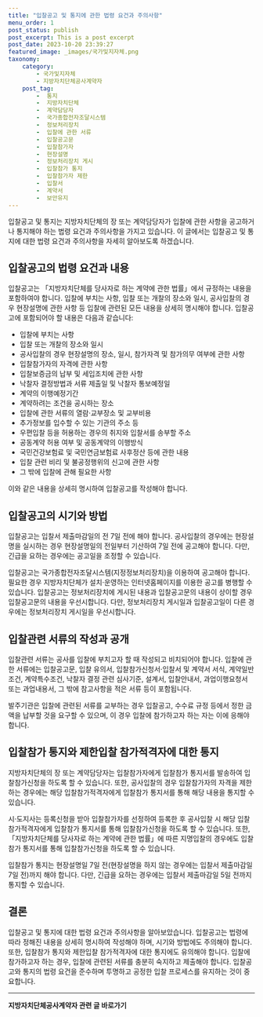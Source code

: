 ```yaml
---
title: "입찰공고 및 통지에 관한 법령 요건과 주의사항"
menu_order: 1
post_status: publish
post_excerpt: This is a post excerpt
post_date: 2023-10-20 23:39:27
featured_image: _images/국가및지자체.png
taxonomy:
    category:
        - 국가및지자체
        - 지방자치단체공사계약자
    post_tag:
        -  통지
        -  지방자치단체
        -  계약담당자
        -  국가종합전자조달시스템
        -  정보처리장치
        -  입찰에 관한 서류
        -  입찰공고문
        -  입찰참가자
        -  현장설명
        -  정보처리장치 게시
        -  입찰참가 통지
        -  입찰참가자 제한
        -  입찰서
        -  계약서
        -  보안유지
---
```



입찰공고 및 통지는 지방자치단체의 장 또는 계약담당자가 입찰에 관한 사항을 공고하거나 통지해야 하는 법령 요건과 주의사항을 가지고 있습니다. 이 글에서는 입찰공고 및 통지에 대한 법령 요건과 주의사항을 자세히 알아보도록 하겠습니다.

## 입찰공고의 법령 요건과 내용

입찰공고는 「지방자치단체를 당사자로 하는 계약에 관한 법률」에서 규정하는 내용을 포함하여야 합니다. 입찰에 부치는 사항, 입찰 또는 개찰의 장소와 일시, 공사입찰의 경우 현장설명에 관한 사항 등 입찰에 관련된 모든 내용을 상세히 명시해야 합니다. 입찰공고에 포함되어야 할 내용은 다음과 같습니다:

- 입찰에 부치는 사항
- 입찰 또는 개찰의 장소와 일시
- 공사입찰의 경우 현장설명의 장소, 일시, 참가자격 및 참가의무 여부에 관한 사항
- 입찰참가자의 자격에 관한 사항
- 입찰보증금의 납부 및 세입조치에 관한 사항
- 낙찰자 결정방법과 서류 제출일 및 낙찰자 통보예정일
- 계약의 이행예정기간
- 계약하려는 조건을 공시하는 장소
- 입찰에 관한 서류의 열람·교부장소 및 교부비용
- 추가정보를 입수할 수 있는 기관의 주소 등
- 우편입찰 등을 허용하는 경우의 취지와 입찰서를 송부할 주소
- 공동계약 허용 여부 및 공동계약의 이행방식
- 국민건강보험료 및 국민연금보험료 사후정산 등에 관한 내용
- 입찰 관련 비리 및 불공정행위의 신고에 관한 사항
- 그 밖에 입찰에 관해 필요한 사항

이와 같은 내용을 상세히 명시하여 입찰공고를 작성해야 합니다.

## 입찰공고의 시기와 방법

입찰공고는 입찰서 제출마감일의 전 7일 전에 해야 합니다. 공사입찰의 경우에는 현장설명을 실시하는 경우 현장설명일의 전일부터 기산하여 7일 전에 공고해야 합니다. 다만, 긴급을 요하는 경우에는 공고일을 조정할 수 있습니다.

입찰공고는 국가종합전자조달시스템(지정정보처리장치)을 이용하여 공고해야 합니다. 필요한 경우 지방자치단체가 설치·운영하는 인터넷홈페이지를 이용한 공고를 병행할 수 있습니다. 입찰공고는 정보처리장치에 게시된 내용과 입찰공고문의 내용이 상이할 경우 입찰공고문의 내용을 우선시합니다. 다만, 정보처리장치 게시일과 입찰공고일이 다른 경우에는 정보처리장치 게시일을 우선시합니다.

## 입찰관련 서류의 작성과 공개

입찰관련 서류는 공사를 입찰에 부치고자 할 때 작성되고 비치되어야 합니다. 입찰에 관한 서류에는 입찰공고문, 입찰 유의서, 입찰참가신청서·입찰서 및 계약서 서식, 계약일반조건, 계약특수조건, 낙찰자 결정 관련 심사기준, 설계서, 입찰안내서, 과업이행요청서 또는 과업내용서, 그 밖에 참고사항을 적은 서류 등이 포함됩니다.

발주기관은 입찰에 관련된 서류를 교부하는 경우 입찰공고, 수수료 규정 등에서 정한 금액을 납부할 것을 요구할 수 있으며, 이 경우 입찰에 참가하고자 하는 자는 이에 응해야 합니다.

## 입찰참가 통지와 제한입찰 참가적격자에 대한 통지

지방자치단체의 장 또는 계약담당자는 입찰참가자에게 입찰참가 통지서를 발송하여 입찰참가신청을 하도록 할 수 있습니다. 또한, 공사입찰의 경우 입찰참가자의 자격을 제한하는 경우에는 해당 입찰참가적격자에게 입찰참가 통지서를 통해 해당 내용을 통지할 수 있습니다.

시·도지사는 등록신청을 받아 입찰참가자를 선정하여 등록한 후 공사입찰 시 해당 입찰참가적격자에게 입찰참가 통지서를 통해 입찰참가신청을 하도록 할 수 있습니다. 또한, 「지방자치단체를 당사자로 하는 계약에 관한 법률」에 따른 지명입찰의 경우에도 입찰참가 통지서를 통해 입찰참가신청을 하도록 할 수 있습니다.

입찰참가 통지는 현장설명일 7일 전(현장설명을 하지 않는 경우에는 입찰서 제출마감일 7일 전)까지 해야 합니다. 다만, 긴급을 요하는 경우에는 입찰서 제출마감일 5일 전까지 통지할 수 있습니다.

## 결론

입찰공고 및 통지에 대한 법령 요건과 주의사항을 알아보았습니다. 입찰공고는 법령에 따라 정해진 내용을 상세히 명시하여 작성해야 하며, 시기와 방법에도 주의해야 합니다. 또한, 입찰참가 통지와 제한입찰 참가적격자에 대한 통지에도 유의해야 합니다. 입찰에 참가하고자 하는 경우, 입찰에 관련된 서류를 충분히 숙지하고 제출해야 합니다. 입찰공고와 통지의 법령 요건을 준수하며 투명하고 공정한 입찰 프로세스를 유지하는 것이 중요합니다.

<!-- wp:separator -->
<hr class="wp-block-separator has-alpha-channel-opacity"/>
<!-- /wp:separator -->

<!-- wp:group {"backgroundColor":"base","layout":{"type":"constrained"}} -->
<div class="wp-block-group has-base-background-color has-background"><!-- wp:paragraph {"align":"center","fontSize":"large"} -->
<p class="has-text-align-center has-large-font-size"><strong>지방자치단체공사계약자 관련 글 바로가기</strong></p>
<!-- /wp:paragraph -->


<!-- wp:latest-posts
{"categories":[{"id":7140,"count":19,"description":"","link":"https://uknowlaw.com/category/%ec%a7%80%eb%b0%a9%ec%9e%90%ec%b9%98%eb%8b%a8%ec%b2%b4%ea%b3%b5%ec%82%ac%ea%b3%84%ec%95%bd%ec%9e%90/","name":"지방자치단체공사계약자","slug":"지방자치단체공사계약자","taxonomy":"category","parent":0,"meta":[],"_links":{"self":[{"href":"https://uknowlaw.com/wp-json/wp/v2/categories/7140"}],"collection":[{"href":"https://uknowlaw.com/wp-json/wp/v2/categories"}],"about":[{"href":"https://uknowlaw.com/wp-json/wp/v2/taxonomies/category"}],"wp:post_type":[{"href":"https://uknowlaw.com/wp-json/wp/v2/posts?categories=7140"}],"curies":[{"name":"wp","href":"https://api.w.org/{rel}","templated":true}]}}],"postsToShow":100,"excerptLength":28,"postLayout":"grid","columns":2,"featuredImageAlign":"left","featuredImageSizeSlug":"large","fontSize":"medium"} /--></div>
<!-- /wp:group -->